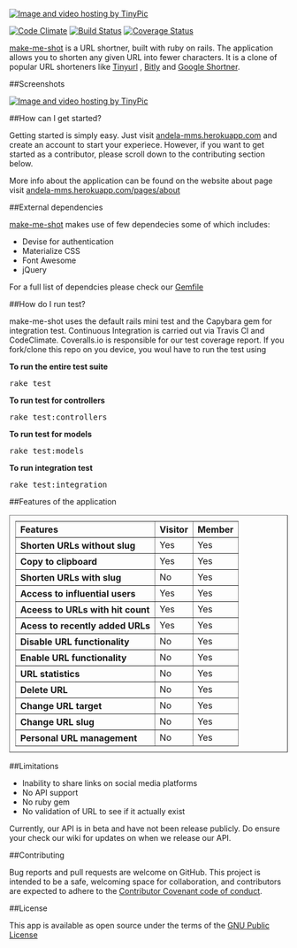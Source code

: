 <a href="#" target="_blank"><img src="http://s21.postimg.org/jrckhf2dz/Screen_Shot_2016_04_07_at_9_38_14_AM.png" border="0" alt="Image and video hosting by TinyPic"></a>

[![Code Climate](https://codeclimate.com/github/andela-sdamian/make-me-shot/badges/gpa.svg)](https://codeclimate.com/github/andela-sdamian/make-me-shot) [![Build Status](https://travis-ci.org/andela-sdamian/make-me-shot.svg?branch=master)](https://travis-ci.org/andela-sdamian/make-me-shot) [![Coverage Status](https://coveralls.io/repos/github/andela-sdamian/make-me-shot/badge.svg?branch=master)](https://coveralls.io/github/andela-sdamian/make-me-shot?branch=master)


<p>
<a href="andela-mms.herokuapp.com">make-me-shot</a> is a URL shortner, built with ruby on rails. The application allows you to shorten any given URL into fewer characters. It is a clone of popular URL shorteners like <a href="//tinyurl.com">Tinyurl</a> , <a href="//bitly.com">Bitly</a> and <a href="https://goo.gl/">Google Shortner</a>.
</p>

##Screenshots

<a href="http://i67.tinypic.com/24y4llc.jpg" target="_blank"><img src="http://i67.tinypic.com/24y4llc.jpg" border="0" alt="Image and video hosting by TinyPic"></a>



##How can I get started?
<p>
Getting started is simply easy. Just visit <a href="http://andela-mms.herokuapp.com">andela-mms.herokuapp.com</a> and create an account to start your experiece. However, if you want to get started as a contributor, please scroll down to the contributing section below.

More info about the application can be found on the website about page visit <a href="http://andela-mms.herokuapp.com/pages/about">andela-mms.herokuapp.com/pages/about</a>
</p>


##External dependencies 
<p>
<a href="andela-mms.herokuapp.com">make-me-shot</a> makes use of few dependecies some of which includes:
<ul>
	<li>Devise for authentication</li>
	<li>Materialize CSS</li>
	<li>Font Awesome</li>
	<li>jQuery</li>
</ul>
For a full list of dependcies please check our <a href="https://github.com/andela-sdamian/make-me-shot/blob/master/Gemfile">Gemfile</a>
</p>

##How do I run test?
<p>
make-me-shot uses the default rails mini test and the Capybara gem for integration test. Continuous Integration is carried out via Travis CI and CodeClimate. Coveralls.io is responsible for our test coverage report. 
If you fork/clone this repo on you device, you woul have to run the test using 

<br />

<b>To run the entire test suite</b> <br />
<pre>rake test</pre>

<b>To run test for controllers</b> <br />
<pre>rake test:controllers </pre>

<b>To run test for models</b> <br />
<pre>rake test:models </pre>

<b>To run integration test</b> <br />
<pre>rake test:integration </pre>
</p>


##Features of the application

<table border="1" style="padding:10px; width:100%; text-align:left">
<tr>
  <th> Features </th>
  <th> Visitor </th>
  <th> Member </th>
</tr>

<tr>
	<th>Shorten URLs without slug</th>
	<td>Yes</td>
	<td>Yes</td>
</tr>

<tr>
	<th>Copy to clipboard</th>
	<td>Yes</td>
	<td>Yes</td>
</tr>

<tr>
	<th>Shorten URLs with slug</th>
	<td>No</td>
	<td>Yes</td>
</tr>

<tr>
	<th>Access to influential users</th>
	<td>Yes</td>
	<td>Yes</td>
</tr>

<tr>
	<th>Aceess to URLs with hit count</th>
	<td>Yes</td>
	<td>Yes</td>
</tr>

<tr>
	<th>Acess to recently added URLs</th>
	<td>Yes</td>
	<td>Yes</td>
</tr>

<tr>
	<th>Disable URL functionality</th>
	<td>No</td>
	<td>Yes</td>
</tr>

<tr>
	<th>Enable URL functionality </th>
	<td>No</td> 
	<td>Yes</td>
</tr>

<tr>
	<th>URL statistics</th>
	<td>No</td>
	<td>Yes</td>
</tr>

<tr>
	<th>Delete URL</th>
	<td>No</td>
	<td>Yes</td>
</tr>

<tr>
	<th>Change URL target</th>
	<td>No</td>
	<td>Yes</td>
</tr>

<tr>
	<th>Change URL slug</th>
	<td>No </td>
	<td>Yes</td>
</tr>

<tr>
	<th>Personal URL management</th>
	<td>No</td>
	<td>Yes</td>
</tr>
</table>

##Limitations

<p>
<ul>
  <li>Inability to share links on social media platforms</li>
  <li>No API support</li>
  <li>No ruby gem</li>
  <li>No validation of URL to see if it actually exist</li>
</ul>

Currently, our API is in beta and have not been release publicly. Do ensure your check our wiki for updates on when we release our API. 
</p>

##Contributing 

<p>
Bug reports and pull requests are welcome on GitHub. This project is intended to be a safe, welcoming space for collaboration, and contributors are expected to adhere to the <a href="http://todogroup.org/opencodeofconduct/">Contributor Covenant code of conduct</a>.
</p>

##License

<p>
This app is available as open source under the terms of the <a href="http://www.gnu.org/licenses/gpl-3.0.en.html">GNU Public License</a>
</p>

